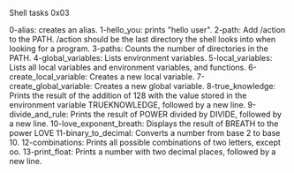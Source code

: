 Shell tasks 0x03

0-alias: creates an alias.
1-hello_you: prints "hello user".
2-path: Add /action to the PATH. /action should be the last directory the shell looks into when looking for a program.
3-paths: Counts the number of directories in the PATH.
4-global_variables: Lists environment variables.
5-local_variables: Lists all local variables and environment variables, and functions.
6-create_local_variable: Creates a new local variable.
7-create_global_variable: Creates a new global variable.
8-true_knowledge: Prints the result of the addition of 128 with the value stored in the environment variable TRUEKNOWLEDGE, followed by a new line.
9-divide_and_rule: Prints the result of POWER divided by DIVIDE, followed by a new line.
10-love_exponent_breath: Displays the result of BREATH to the power LOVE
11-binary_to_decimal: Converts a number from base 2 to base 10.
12-combinations: Prints all possible combinations of two letters, except oo.
13-print_float: Prints a number with two decimal places, followed by a new line.
